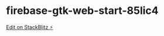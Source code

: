 # firebase-gtk-web-start-85lic4

[Edit on StackBlitz ⚡️](https://stackblitz.com/edit/firebase-gtk-web-start-85lic4)